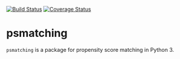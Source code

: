 [![Build Status](https://travis-ci.org/rlirey/psmatching.svg?branch=master)](https://travis-ci.org/rlirey/psmatching)
[![Coverage Status](https://coveralls.io/repos/github/rlirey/psmatching/badge.svg?branch=master)](https://coveralls.io/github/rlirey/psmatching?branch=master)

# psmatching

`psmatching` is a package for propensity score matching in Python 3.
